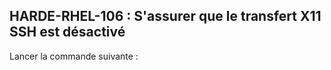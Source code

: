 ## HARDE-RHEL-106 : S'assurer que le transfert X11 SSH est désactivé

Lancer la commande suivante :

